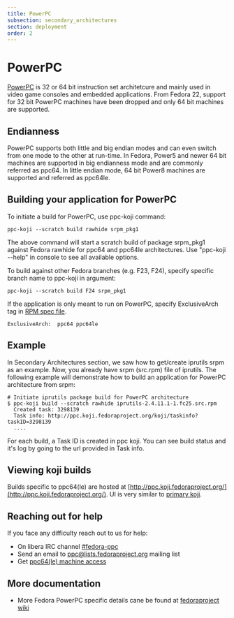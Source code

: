 ```yaml
---
title: PowerPC
subsection: secondary_architectures
section: deployment
order: 2
---
```


# PowerPC
[PowerPC](https://en.wikipedia.org/wiki/PowerPC) is 32 or 64 bit instruction set architetcure and mainly used in video game consoles and embedded applications. From Fedora 22, support for 32 bit PowerPC machines have been dropped and only 64 bit machines are supported.

## Endianness
PowerPC supports both little and big endian modes and can even switch from one mode to the other at run-time. In Fedora, Power5 and newer 64 bit machines are supported in big endianness mode and are commonly referred as ppc64. In little endian mode, 64 bit Power8 machines are supported and referred as ppc64le.

## Building your application for PowerPC

To initiate a build for PowerPC, use ppc-koji command:

```
ppc-koji --scratch build rawhide srpm_pkg1
```

The above command will start a scratch build of package srpm_pkg1 against Fedora rawhide for ppc64 and ppc64le architectures. Use "ppc-koji \-\-help" in console to see all available options.

To build against other Fedora branches (e.g. F23, F24), specify specific branch name to ppc-koji in argument:

```
ppc-koji --scratch build F24 srpm_pkg1
```

If the application is only meant to run on PowerPC, specify ExclusiveArch tag in [RPM spec file](https://fedoraproject.org/wiki/How_to_create_an_RPM_package#Creating_a_SPEC_file).

```
ExclusiveArch:  ppc64 ppc64le
```

## Example

In Secondary Architectures section, we saw how to get/create iprutils srpm as an example. Now, you already have srpm (src.rpm) file of iprutils.
The following example will demonstrate how to build an application for PowerPC architecture from srpm:

```
# Initiate iprutils package build for PowerPC architecture
$ ppc-koji build --scratch rawhide iprutils-2.4.11.1-1.fc25.src.rpm
  Created task: 3298139
  Task info: http://ppc.koji.fedoraproject.org/koji/taskinfo?taskID=3298139
  ....

```
For each build, a Task ID is created in ppc koji. You can see build status and it's log by going to the url provided in Task info.

## Viewing koji builds

Builds specific to ppc64(le) are hosted at [http://ppc.koji.fedoraproject.org/](http://ppc.koji.fedoraproject.org/). UI is very similar to [primary koji](http://koji.fedoraproject.org/).


## Reaching out for help
If you face any difficulty reach out to us for help:

- On libera IRC channel [#fedora-ppc](https://web.libera.chat/?channels=#fedora-ppc)
- Send an email to <ppc@lists.fedoraproject.org> mailing list
- Get [ppc64(le) machine access](https://fedoraproject.org/wiki/Architectures/PowerPC#PPC_Shell_access_for_debugging)

## More documentation

- More Fedora PowerPC specific details cane be found at [fedoraproject wiki](https://fedoraproject.org/wiki/Architectures/PowerPC)
